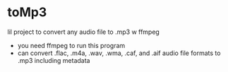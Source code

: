 # toMp3
lil project to convert any audio file to .mp3 w ffmpeg</br>
- you need ffmpeg to run this program </br>
- can convert .flac, .m4a, .wav, .wma, .caf, and .aif audio file formats to .mp3 including metadata
